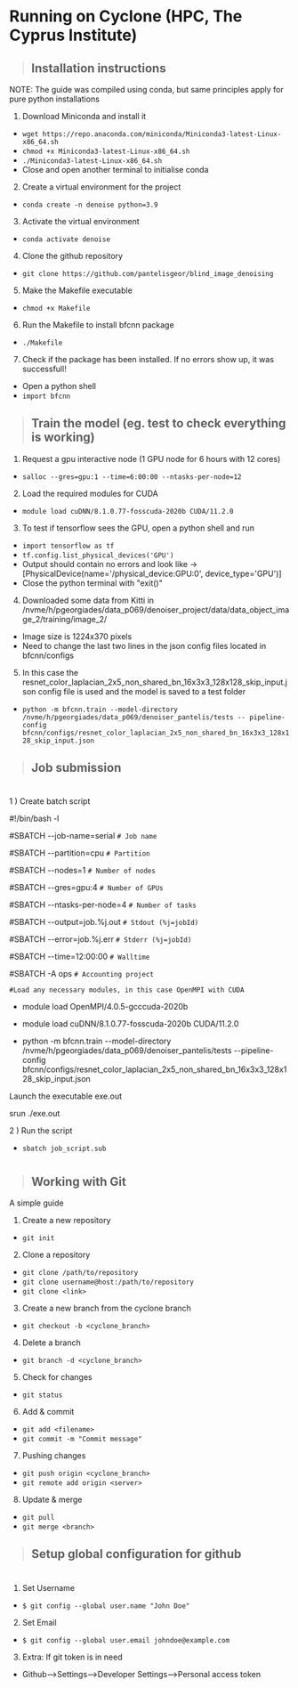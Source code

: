 # Running on Cyclone (HPC, The Cyprus Institute)


>## Installation instructions

NOTE: The guide was compiled using conda, but same principles apply for pure python installations

1) Download Miniconda and install it
* `wget https://repo.anaconda.com/miniconda/Miniconda3-latest-Linux-x86_64.sh`
* `chmod +x Miniconda3-latest-Linux-x86_64.sh`
* `./Miniconda3-latest-Linux-x86_64.sh`
* Close and open another terminal to initialise conda

2) Create a virtual environment for the project
* `conda create -n denoise python=3.9`

3) Activate the virtual environment
* `conda activate denoise`

4) Clone the github repository
* `git clone https://github.com/pantelisgeor/blind_image_denoising`

5) Make the Makefile executable
* `chmod +x Makefile`

6) Run the Makefile to install bfcnn package
* `./Makefile`

7) Check if the package has been installed. If no errors show up, it was successfull!
* Open a python shell
* `import bfcnn`


> ## Train the model (eg. test to check everything is working)

1) Request a gpu interactive node (1 GPU node for 6 hours with 12 cores)
* `salloc --gres=gpu:1 --time=6:00:00 --ntasks-per-node=12`

2) Load the required modules for CUDA 
* `module load cuDNN/8.1.0.77-fosscuda-2020b CUDA/11.2.0`

3) To test if tensorflow sees the GPU, open a python shell and run
* `import tensorflow as tf`
* `tf.config.list_physical_devices('GPU')`
* Output should contain no errors and look like -> [PhysicalDevice(name='/physical_device:GPU:0', device_type='GPU')]
* Close the python terminal with "exit()"

4) Downloaded some data from Kitti in /nvme/h/pgeorgiades/data_p069/denoiser_project/data/data_object_image_2/training/image_2/
* Image size is 1224x370 pixels
* Need to change the last two lines in the json config files located in bfcnn/configs

5) In this case the 
resnet_color_laplacian_2x5_non_shared_bn_16x3x3_128x128_skip_input.json config file is used and the model is saved to a test folder 
* `python -m bfcnn.train --model-directory /nvme/h/pgeorgiades/data_p069/denoiser_pantelis/tests -- pipeline-config bfcnn/configs/resnet_color_laplacian_2x5_non_shared_bn_16x3x3_128x128_skip_input.json`

>## Job submission
#
1 ) Create batch script

#!/bin/bash -l

#SBATCH --job-name=serial `# Job name`

#SBATCH --partition=cpu `# Partition`

#SBATCH --nodes=1 `# Number of nodes`

#SBATCH --gres=gpu:4 `# Number of GPUs`

#SBATCH --ntasks-per-node=4  `# Number of tasks`

#SBATCH --output=job.%j.out `# Stdout (%j=jobId)`

#SBATCH --error=job.%j.err `# Stderr (%j=jobId)`

#SBATCH --time=12:00:00 `# Walltime`

#SBATCH -A ops `# Accounting project`

`#Load any necessary modules, in this case OpenMPI with CUDA`

* module load OpenMPI/4.0.5-gcccuda-2020b

* module load cuDNN/8.1.0.77-fosscuda-2020b CUDA/11.2.0

* python -m bfcnn.train --model-directory /nvme/h/pgeorgiades/data_p069/denoiser_pantelis/tests --pipeline-config bfcnn/configs/resnet_color_laplacian_2x5_non_shared_bn_16x3x3_128x128_skip_input.json

Launch the executable exe.out

srun ./exe.out

2 ) Run the script
* `sbatch job_script.sub`


#
>## Working with Git
A simple guide

1) Create a new repository
* `git init`

2) Clone a repository
* `git clone /path/to/repository`
* `git clone username@host:/path/to/repository`
* `git clone <link>`

3) Create a new branch from the cyclone branch
* `git checkout -b <cyclone_branch>`

4) Delete a branch
* `git branch -d <cyclone_branch>`
5) Check for changes
* `git status`
6) Add & commit
* `git add <filename>`
* `git commit -m "Commit message"`

7) Pushing changes
* `git push origin <cyclone_branch>`
* `git remote add origin <server>`

8) Update & merge
* `git pull`
* `git merge <branch>`


>## Setup global configuration for github
#

1) Set Username
* `$ git config --global user.name "John Doe"`
2) Set Email
* `$ git config --global user.email johndoe@example.com`
3) Extra: If git token is in need
* Github-->Settings-->Developer Settings-->Personal access token

>##


